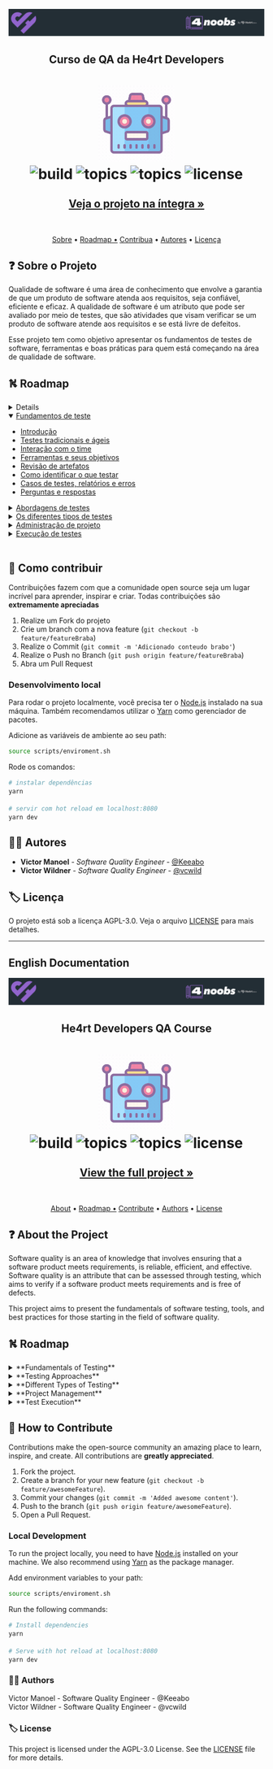<!-- Logo 4noobs -->

<p align="center">
  <a href="https://github.com/he4rt/4noobs" target="_blank">
    <img src="docs/.vuepress/public/images/header_4noobs.svg">
  </a>
</p>

<!-- Title -->

<p align="center">
  <h2 align="center">Curso de QA da He4rt Developers</h2>

  <h1 align="center">

  <img src=".github/qa.gif" alt="Imagem de QA" width="150">
  </br>
  <img src="https://img.shields.io/github/actions/workflow/status/vcwild/qa4noobs/build.yml?branch=main&style=flat-square&color=9468cc" alt="build" />
  <img src="https://img.shields.io/badge/topics-42-9468cc?style=flat-square" alt="topics" />
  <img src="https://img.shields.io/github/languages/code-size/vcwild/qa4noobs?color=9468cc&style=flat-square" alt="topics" />
  <img src="https://img.shields.io/github/license/vcwild/qa4noobs?color=9468cc&style=flat-square" alt="license" />

</h1>

  <h2 align="center">
    <a href="https://vcwild.github.io/qa4noobs/" > <strong>Veja o projeto na íntegra »</strong></a>
  </h2>
  <br />
  <p align="center">
    <a href="#about">Sobre</a> •
    <a href="#ROADMAP">Roadmap •</a>
    <a href="#contribute">Contribua</a> •
    <a href="#author">Autores</a> •
    <a href="#license">Licença</a>
  </p>
</p>

 <!-- ABOUT THE PROJECT -->

## ❓ Sobre o Projeto <a id="about"></a>

Qualidade de software é uma área de conhecimento que envolve a garantia de que um produto de software atenda aos requisitos, seja confiável, eficiente e eficaz. A qualidade de software é um atributo que pode ser avaliado por meio de testes, que são atividades que visam verificar se um produto de software atende aos requisitos e se está livre de defeitos.

Esse projeto tem como objetivo apresentar os fundamentos de testes de software, ferramentas e boas práticas para quem está começando na área de qualidade de software.

<!-- ROADMAP OF PROJECT -->

## ⛕ Roadmap <a id="ROADMAP"></a>

<details>

```mermaid
graph LR

subgraph "Fundamentos de teste"
A((Fundamentos de teste))
A --> B((Introdução))
A --> C((Testes tradicionais e ágeis))
A --> D((Interação com o time))
A --> E((Ferramentas e seus objetivos))
A --> F((Revisão de artefatos))
A --> G((Como identificar o que testar))
A --> H((Casos de testes, relatórios e erros))
A --> I((Perguntas e respostas))
end

subgraph "Abordagens de testes"
J((Abordagens de testes))
J --> K((Tipos de abordagens))
J --> L((Caixa branca))
J --> M((Caixa preta))
J --> N((Caixa cinza))
end

subgraph "Os diferentes tipos de testes"
O((Os diferentes tipos de testes))
O --> P((Tipos de testes))
O --> Q((Teste de funcionalidade))
O --> R((Teste de aceitação))
O --> S((Teste exploratório))
O --> T((Teste de sanidade))
O --> U((Teste de regressão))
O --> V((Teste de unidade))
O --> W((Teste de fumaça))
O --> X((Teste de integração))
O --> Y((Teste não-funcional))
O --> Z((Teste de carga))
O --> AA((Teste de performance))
O --> AB((Teste de stress))
O --> AC((Teste de segurança))
O --> AD((Teste de acessibilidade))
O --> AE((Teste de compatibilidade))
end

subgraph "Administração de projeto"
AF((Administração de projeto))
AF --> AG((Introdução))
AF --> AH((Planejamento de testes))
AF --> AI((Priorização de requisitos))
AF --> AJ((O ciclo de vida do software))
AF --> AK((Método Ágil))
AF --> AL((Método Scrum))
AF --> AM((Método Kanban))
AF --> AN((Método Waterfall))
AF --> AO((Método V-Model))
AF --> AP((Elaborando um relatório de testes))
AF --> AQ((Verificação e validação de testes))
end

subgraph "Execução de testes"
AR((Execução de testes))
AR --> AS((Construindo casos de teste))
AR --> AT((Teste manual))
AR --> AU((Teste automatizado))
end

A --> J
J --> O
O --> AF
AF --> AR
```
</details>
<details open>
  <summary> <a href="src/00-FOUNDATIONS.md">Fundamentos de teste </a> </summary>

- [Introdução](docs/00-fundacao/00-intro.md)
- [Testes tradicionais e ágeis](docs/00-fundacao/01-tradicionais-vs-ageis.md)
- [Interação com o time](docs/00-fundacao/02-interacao.md)
- [Ferramentas e seus objetivos](docs/00-fundacao/03-ferramentas.md)
- [Revisão de artefatos](docs/00-fundacao/04-artefatos.md)
- [Como identificar o que testar](docs/00-fundacao/05-identificar.md)
- [Casos de testes, relatórios e erros](docs/00-fundacao/06-casos-relator-incidentes.md)
- [Perguntas e respostas](docs/00-fundacao/07-questions.md)

</details>

<details>

  <summary> <a href="src/01-ABORDAGENS.md">Abordagens de testes </a> </summary>

- [Tipos de abordagens](docs/01-abordagens/00-intro.md)
- [Caixa branca](docs/01-abordagens/01-caixa-branca.md)
- [Caixa preta](docs/01-abordagens/02-caixa-preta.md)
- [Caixa cinza](docs/01-abordagens/03-caixa-cinza.md)

</details>

<details>

  <summary> <a href="src/02-TIPOS.md">Os diferentes tipos de testes</a> </summary>

- [Tipos de testes](docs/02-tipos/00-intro.md)
- [Teste de funcionalidade](docs/02-tipos/01-funcionais.md)
- [Teste de aceitação](docs/02-tipos/02-uat.md)
- [Teste exploratório](docs/02-tipos/03-exploratorio.md)
- [Teste de sanidade](docs/02-tipos/04-sanidade.md)
- [Teste de regressão](docs/02-tipos/05-regressao.md)
- [Teste de unidade](docs/02-tipos/06-unidade.md)
- [Teste de fumaça](docs/02-tipos/07-smoke.md)
- [Teste de integração](docs/02-tipos/08-integracao.md)
- [Teste não-funcional](docs/02-tipos/09-nao-funcionais.md)
- [Teste de carga](docs/02-tipos/10-carga.md)
- [Teste de performance](docs/02-tipos/11-performance.md)
- [Teste de stress](docs/02-tipos/12-stress.md)
- [Teste de segurança](docs/02-tipos/13-pentest.md)
- [Teste de acessibilidade](docs/02-tipos/14-acessibilidade.md)
- [Teste de compatibilidade](docs/02-tipos/15-compatibilidade.md)

</details>

<details>

  <summary> <a href="src/03-ADMIN.md">Administração de projeto</a> </summary>

- [Introdução](docs/03-admin/00-intro.md)
- [Planejamento de testes](docs/03-admin/01-plan.md)
- [Priorização de requisitos](docs/03-admin/01-priorizacao.md)
- [O ciclo de vida do software](docs/03-admin/02-sldc.md)
- [Método Ágil](docs/03-admin/03-agile.md)
- [Método Scrum](docs/03-admin/04-scrum.md)
- [Método Kanban](docs/03-admin/05-kanban.md)
- [Método Waterfall](docs/03-admin/06-waterfall.md)
- [Método V-Model](docs/03-admin/07-v-model.md)
- [Elaborando um relatório de testes](docs/03-admin/08-report.md)
- [Verificação e validação de testes](docs/03-admin/09-verificacao.md)

</details>

<details>

  <summary> <a href="src/04-EXECUCAO.md">Execução de testes</a> </summary>

- [Construindo casos de teste](docs/04-execucao/00-intro.md)
- [Teste manual](docs/04-execucao/01-manual.md)
- [Teste automatizado](docs/04-execucao/02-automatizado.md)

</details>
<br>
<!-- CONTRIBUTING -->

## 🤝 Como contribuir <a id="contribute"></a>

Contribuições fazem com que a comunidade open source seja um lugar incrível para aprender, inspirar e criar. Todas contribuições
são **extremamente apreciadas**

1. Realize um Fork do projeto
2. Crie um branch com a nova feature (`git checkout -b feature/featureBraba`)
3. Realize o Commit (`git commit -m 'Adicionado conteudo brabo'`)
4. Realize o Push no Branch (`git push origin feature/featureBraba`)
5. Abra um Pull Request

### Desenvolvimento local <a id="development"></a>

Para rodar o projeto localmente, você precisa ter o [Node.js](https://nodejs.org/en/) instalado na sua máquina. Também recomendamos utilizar o [Yarn](https://yarnpkg.com/) como gerenciador de pacotes.

Adicione as variáveis de ambiente ao seu path:

```sh
source scripts/enviroment.sh
```

Rode os comandos:

```sh
# instalar dependências
yarn

# servir com hot reload em localhost:8080
yarn dev
```

## 💁‍♂️ Autores <a id="author"></a>

- **Victor Manoel** - _Software Quality Engineer_ - [@Keeabo](https://www.linkedin.com/in/victor-manoel-0b4413191/)
- **Victor Wildner** - _Software Quality Engineer_ - [@vcwild](https://twitter.com/vcwild)

## 🏷️ Licença <a id="license"></a>

O projeto está sob a licença AGPL-3.0. Veja o arquivo [LICENSE](LICENSE) para mais detalhes.

---

## English Documentation
<!-- Logo 4noobs -->

<p align="center">
  <a href="https://github.com/he4rt/4noobs" target="_blank">
    <img src="docs/.vuepress/public/images/header_4noobs.svg">
  </a>
</p>

<!-- Title -->

<p align="center">
  <h2 align="center">He4rt Developers QA Course</h2>

  <h1 align="center">

  <img src=".github/qa.gif" alt="QA Image" width="150">
  </br>
  <img src="https://img.shields.io/github/actions/workflow/status/vcwild/qa4noobs/build.yml?branch=main&style=flat-square&color=9468cc" alt="build" />
  <img src="https://img.shields.io/badge/topics-42-9468cc?style=flat-square" alt="topics" />
  <img src="https://img.shields.io/github/languages/code-size/vcwild/qa4noobs?color=9468cc&style=flat-square" alt="topics" />
  <img src="https://img.shields.io/github/license/vcwild/qa4noobs?color=9468cc&style=flat-square" alt="license" />

</h1>

  <h2 align="center">
    <a href="https://vcwild.github.io/qa4noobs/" > <strong>View the full project »</strong></a>
  </h2>
  <br />
  <p align="center">
    <a href="#about">About</a> •
    <a href="#ROADMAP">Roadmap •</a>
    <a href="#contribute">Contribute</a> •
    <a href="#author">Authors</a> •
    <a href="#license">License</a>
  </p>
</p>

<!-- ABOUT THE PROJECT -->

## ❓ About the Project <a id="about"></a>

Software quality is an area of knowledge that involves ensuring that a software product meets requirements, is reliable, efficient, and effective. Software quality is an attribute that can be assessed through testing, which aims to verify if a software product meets requirements and is free of defects.

This project aims to present the fundamentals of software testing, tools, and best practices for those starting in the field of software quality.

<!-- ROADMAP OF PROJECT -->

## ⛕ Roadmap <a id="ROADMAP"></a>

<details>

<summary> **Fundamentals of Testing** </summary>

- [Introduction](docs/00-fundacao/00-intro.md)
- [Traditional vs. Agile Testing](docs/00-fundacao/01-tradicionais-vs-ageis.md)
- [Interaction with the Team](docs/00-fundacao/02-interacao.md)
- [Tools and Their Objectives](docs/00-fundacao/03-ferramentas.md)
- [Artifact Review](docs/00-fundacao/04-artefatos.md)
- [Identifying What to Test](docs/00-fundacao/05-identificar.md)
- [Test Cases, Reports, and Incidents](docs/00-fundacao/06-casos-relator-incidentes.md)
- [Questions and Answers](docs/00-fundacao/07-questions.md)

</details>

<details>

<summary> **Testing Approaches** </summary>

- [Types of Approaches](docs/01-abordagens/00-intro.md)
- [White Box Testing](docs/01-abordagens/01-caixa-branca.md)
- [Black Box Testing](docs/01-abordagens/02-caixa-preta.md)
- [Grey Box Testing](docs/01-abordagens/03-caixa-cinza.md)

</details>

<details>

<summary> **Different Types of Testing** </summary>

- [Types of Testing](docs/02-tipos/00-intro.md)
- [Functionality Testing](docs/02-tipos/01-funcionais.md)
- [Acceptance Testing](docs/02-tipos/02-uat.md)
- [Exploratory Testing](docs/02-tipos/03-exploratorio.md)
- [Sanity Testing](docs/02-tipos/04-sanidade.md)
- [Regression Testing](docs/02-tipos/05-regressao.md)
- [Unit Testing](docs/02-tipos/06-unidade.md)
- [Smoke Testing](docs/02-tipos/07-smoke.md)
- [Integration Testing](docs/02-tipos/08-integracao.md)
- [Non-functional Testing](docs/02-tipos/09-nao-funcionais.md)
- [Load Testing](docs/02-tipos/10-carga.md)
- [Performance Testing](docs/02-tipos/11-performance.md)
- [Stress Testing](docs/02-tipos/12-stress.md)
- [Security Testing](docs/02-tipos/13-pentest.md)
- [Accessibility Testing](docs/02-tipos/14-acessibilidade.md)
- [Compatibility Testing](docs/02-tipos/15-compatibilidade.md)

</details>

<details>

<summary> **Project Management** </summary>

- [Introduction](docs/03-admin/00-intro.md)
- [Test Planning](docs/03-admin/01-plan.md)
- [Requirements Prioritization](docs/03-admin/01-priorizacao.md)
- [Software Development Life Cycle](docs/03-admin/02-sldc.md)
- [Agile Methodology](docs/03-admin/03-agile.md)
- [Scrum Methodology](docs/03-admin/04-scrum.md)
- [Kanban Methodology](docs/03-admin/05-kanban.md)
- [Waterfall Methodology](docs/03-admin/06-waterfall.md)
- [V-Model Methodology](docs/03-admin/07-v-model.md)
- [Creating a Test Report](docs/03-admin/08-report.md)
- [Test Verification and Validation](docs/03-admin/09-verificacao.md)

</details>

<details>

<summary> **Test Execution** </summary>

- [Building Test Cases](docs/04-execucao/00-intro.md)
- [Manual Testing](docs/04-execucao/01-manual.md)
- [Automated Testing](docs/04-execucao/02-automatizado.md)

</details>

<!-- CONTRIBUTING -->

## 🤝 How to Contribute <a id="contribute"></a>

Contributions make the open-source community an amazing place to learn, inspire, and create. All contributions are **greatly appreciated**.

1. Fork the project.
2. Create a branch for your new feature (`git checkout -b feature/awesomeFeature`).
3. Commit your changes (`git commit -m 'Added awesome content'`).
4. Push to the branch (`git push origin feature/awesomeFeature`).
5. Open a Pull Request.

### Local Development <a id="development"></a>

To run the project locally, you need to have [Node.js](https://nodejs.org/en/) installed on your machine. We also recommend using [Yarn](https://yarnpkg.com/) as the package manager.

Add environment variables to your path:

```sh
source scripts/enviroment.sh
```
Run the following commands:
 ```sh
# Install dependencies
yarn

# Serve with hot reload at localhost:8080
yarn dev
```
### 💁‍♂️ Authors <a id="author"></a>

Victor Manoel - Software Quality Engineer - @Keeabo<br>
Victor Wildner - Software Quality Engineer - @vcwild

### 🏷️ License <a id="license"></a>
This project is licensed under the AGPL-3.0 License. See the [LICENSE](LICENSE) file for more details.
